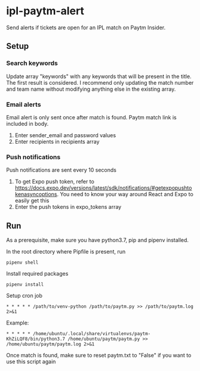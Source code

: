 # ipl-paytm-alert
Send alerts if tickets are open for an IPL match on Paytm Insider.

## Setup

### Search keywords
Update array "keywords" with any keywords that will be present in the title. The first result is considered. I recommend only updating the match number and team name without modifying anything else in the existing array.

### Email alerts

Email alert is only sent once after match is found. Paytm match link is included in body.

1. Enter sender_email and password values
2. Enter recipients in recipients array

### Push notifications

Push notifications are sent every 10 seconds

1. To get Expo push token, refer to https://docs.expo.dev/versions/latest/sdk/notifications/#getexpopushtokenasyncoptions. You need to know your way around React and Expo to easily get this
2. Enter the push tokens in expo_tokens array

## Run
As a prerequisite, make sure you have python3.7, pip and pipenv installed.

In the root directory where Pipfile is present, run
```
pipenv shell
```

Install required packages
```
pipenv install
```

Setup cron job
```
* * * * * /path/to/venv-python /path/to/paytm.py >> /path/to/paytm.log 2>&1
```

Example:
```
* * * * * /home/ubuntu/.local/share/virtualenvs/paytm-KhZiLQF8/bin/python3.7 /home/ubuntu/paytm/paytm.py >> /home/ubuntu/paytm/paytm.log 2>&1
```

Once match is found, make sure to reset paytm.txt to "False" if you want to use this script again


